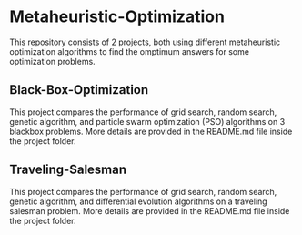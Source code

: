 # Metaheuristic-Optimization

This repository consists of 2 projects, both using different metaheuristic optimization algorithms to find the omptimum answers for some optimization problems.

## Black-Box-Optimization

This project compares the performance of grid search, random search, genetic algorithm, and particle swarm optimization (PSO) algorithms on 3 blackbox problems.
More details are provided in the README.md file inside the project folder.



## Traveling-Salesman

This project compares the performance of grid search, random search, genetic algorithm, and differential evolution algorithms on a traveling salesman problem.
More details are provided in the README.md file inside the project folder.
